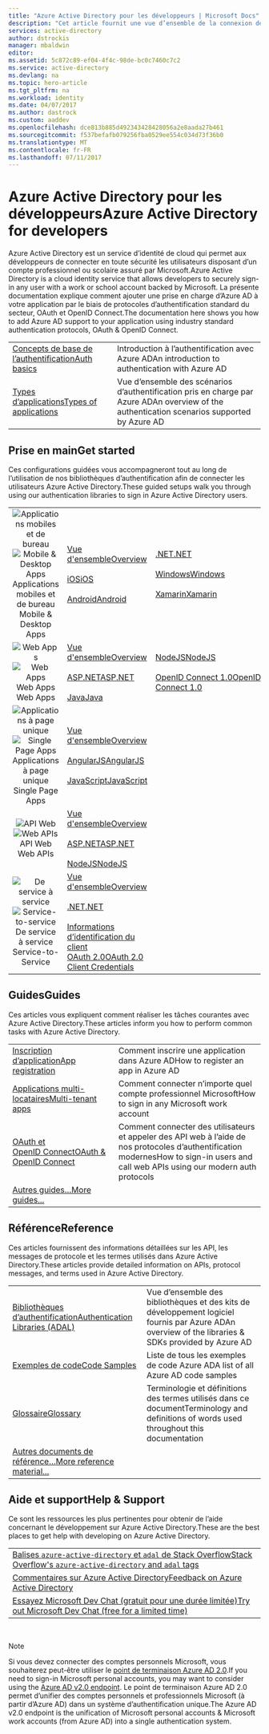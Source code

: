 ```yaml
---
title: "Azure Active Directory pour les développeurs | Microsoft Docs"
description: "Cet article fournit une vue d’ensemble de la connexion des comptes professionnels et scolaires Microsoft à l’aide d’Azure Active Directory."
services: active-directory
author: dstrockis
manager: mbaldwin
editor: 
ms.assetid: 5c872c89-ef04-4f4c-98de-bc0c7460c7c2
ms.service: active-directory
ms.devlang: na
ms.topic: hero-article
ms.tgt_pltfrm: na
ms.workload: identity
ms.date: 04/07/2017
ms.author: dastrock
ms.custom: aaddev
ms.openlocfilehash: dce813b885d492343428428056a2e8aada27b461
ms.sourcegitcommit: f537befafb079256fba0529ee554c034d73f36b0
ms.translationtype: MT
ms.contentlocale: fr-FR
ms.lasthandoff: 07/11/2017
---
```

# <a name="azure-active-directory-for-developers"></a><span data-ttu-id="f513e-103">Azure Active Directory pour les développeurs</span><span class="sxs-lookup"><span data-stu-id="f513e-103">Azure Active Directory for developers</span></span>
<span data-ttu-id="f513e-104">Azure Active Directory est un service d’identité de cloud qui permet aux développeurs de connecter en toute sécurité les utilisateurs disposant d’un compte professionnel ou scolaire assuré par Microsoft.</span><span class="sxs-lookup"><span data-stu-id="f513e-104">Azure Active Directory is a cloud identity service that allows developers to securely sign-in any user with a work or school account backed by Microsoft.</span></span>  <span data-ttu-id="f513e-105">La présente documentation explique comment ajouter une prise en charge d’Azure AD à votre application par le biais de protocoles d’authentification standard du secteur, OAuth et OpenID Connect.</span><span class="sxs-lookup"><span data-stu-id="f513e-105">The documentation here shows you how to add Azure AD support to your application using industry standard authentication protocols, OAuth & OpenID Connect.</span></span>

| | |
| --- | --- |
|[<span data-ttu-id="f513e-106">Concepts de base de l’authentification</span><span class="sxs-lookup"><span data-stu-id="f513e-106">Auth basics</span></span>](active-directory-authentication-scenarios.md) | <span data-ttu-id="f513e-107">Introduction à l’authentification avec Azure AD</span><span class="sxs-lookup"><span data-stu-id="f513e-107">An introduction to authentication with Azure AD</span></span> |
|[<span data-ttu-id="f513e-108">Types d’applications</span><span class="sxs-lookup"><span data-stu-id="f513e-108">Types of applications</span></span>](active-directory-authentication-scenarios.md#application-types-and-scenarios) | <span data-ttu-id="f513e-109">Vue d’ensemble des scénarios d’authentification pris en charge par Azure AD</span><span class="sxs-lookup"><span data-stu-id="f513e-109">An overview of the authentication scenarios supported by Azure AD</span></span> |                                
                                                                              
## <a name="get-started"></a><span data-ttu-id="f513e-110">Prise en main</span><span class="sxs-lookup"><span data-stu-id="f513e-110">Get started</span></span>
<span data-ttu-id="f513e-111">Ces configurations guidées vous accompagneront tout au long de l’utilisation de nos bibliothèques d’authentification afin de connecter les utilisateurs Azure Active Directory.</span><span class="sxs-lookup"><span data-stu-id="f513e-111">These guided setups walk you through using our authentication libraries to sign in Azure Active Directory users.</span></span>

|  |  |  |  |
| --- | --- | --- | --- |
| <span data-ttu-id="f513e-112"><center>![Applications mobiles et de bureau](./media/active-directory-developers-guide/NativeApp_Icon.png)</span><span class="sxs-lookup"><span data-stu-id="f513e-112"><center>![Mobile & Desktop Apps](./media/active-directory-developers-guide/NativeApp_Icon.png)</span></span><br /><span data-ttu-id="f513e-113">Applications mobiles et de bureau</center></span><span class="sxs-lookup"><span data-stu-id="f513e-113">Mobile & Desktop Apps</center></span></span> | [<span data-ttu-id="f513e-114">Vue d'ensemble</span><span class="sxs-lookup"><span data-stu-id="f513e-114">Overview</span></span>](active-directory-authentication-scenarios.md#native-application-to-web-api)<br /><br />[<span data-ttu-id="f513e-115">iOS</span><span class="sxs-lookup"><span data-stu-id="f513e-115">iOS</span></span>](active-directory-devquickstarts-ios.md)<br /><br />[<span data-ttu-id="f513e-116">Android</span><span class="sxs-lookup"><span data-stu-id="f513e-116">Android</span></span>](active-directory-devquickstarts-android.md) | [<span data-ttu-id="f513e-117">.NET</span><span class="sxs-lookup"><span data-stu-id="f513e-117">.NET</span></span>](active-directory-devquickstarts-dotnet.md)<br /><br />[<span data-ttu-id="f513e-118">Windows</span><span class="sxs-lookup"><span data-stu-id="f513e-118">Windows</span></span>](active-directory-devquickstarts-windowsstore.md)<br /><br />[<span data-ttu-id="f513e-119">Xamarin</span><span class="sxs-lookup"><span data-stu-id="f513e-119">Xamarin</span></span>](active-directory-devquickstarts-xamarin.md) | [<span data-ttu-id="f513e-120">Cordova</span><span class="sxs-lookup"><span data-stu-id="f513e-120">Cordova</span></span>](active-directory-devquickstarts-cordova.md)<br /><br />[<span data-ttu-id="f513e-121">OAuth 2.0</span><span class="sxs-lookup"><span data-stu-id="f513e-121">OAuth 2.0</span></span>](active-directory-protocols-oauth-code.md) |
| <span data-ttu-id="f513e-122"><center>![Web Apps](./media/active-directory-developers-guide/Web_app.png)</span><span class="sxs-lookup"><span data-stu-id="f513e-122"><center>![Web Apps](./media/active-directory-developers-guide/Web_app.png)</span></span><br /><span data-ttu-id="f513e-123">Web Apps</center></span><span class="sxs-lookup"><span data-stu-id="f513e-123">Web Apps</center></span></span> | [<span data-ttu-id="f513e-124">Vue d'ensemble</span><span class="sxs-lookup"><span data-stu-id="f513e-124">Overview</span></span>](active-directory-authentication-scenarios.md#web-browser-to-web-application)<br /><br />[<span data-ttu-id="f513e-125">ASP.NET</span><span class="sxs-lookup"><span data-stu-id="f513e-125">ASP.NET</span></span>](active-directory-devquickstarts-webapp-dotnet.md)<br /><br />[<span data-ttu-id="f513e-126">Java</span><span class="sxs-lookup"><span data-stu-id="f513e-126">Java</span></span>](active-directory-devquickstarts-webapp-java.md) | [<span data-ttu-id="f513e-127">NodeJS</span><span class="sxs-lookup"><span data-stu-id="f513e-127">NodeJS</span></span>](active-directory-devquickstarts-openidconnect-nodejs.md)<br /><br />[<span data-ttu-id="f513e-128">OpenID Connect 1.0</span><span class="sxs-lookup"><span data-stu-id="f513e-128">OpenID Connect 1.0</span></span>](active-directory-protocols-openid-connect-code.md) |  |
| <span data-ttu-id="f513e-129"><center>![Applications à page unique](./media/active-directory-developers-guide/SPA.png)</span><span class="sxs-lookup"><span data-stu-id="f513e-129"><center>![Single Page Apps](./media/active-directory-developers-guide/SPA.png)</span></span><br /><span data-ttu-id="f513e-130">Applications à page unique</center></span><span class="sxs-lookup"><span data-stu-id="f513e-130">Single Page Apps</center></span></span> | [<span data-ttu-id="f513e-131">Vue d'ensemble</span><span class="sxs-lookup"><span data-stu-id="f513e-131">Overview</span></span>](active-directory-authentication-scenarios.md#single-page-application-spa)<br /><br />[<span data-ttu-id="f513e-132">AngularJS</span><span class="sxs-lookup"><span data-stu-id="f513e-132">AngularJS</span></span>](active-directory-devquickstarts-angular.md)<br /><br />[<span data-ttu-id="f513e-133">JavaScript</span><span class="sxs-lookup"><span data-stu-id="f513e-133">JavaScript</span></span>](https://github.com/Azure-Samples/active-directory-javascript-singlepageapp-dotnet-webapi) |  |  |
| <span data-ttu-id="f513e-134"><center>![API Web](./media/active-directory-developers-guide/Web_API.png)</span><span class="sxs-lookup"><span data-stu-id="f513e-134"><center>![Web APIs](./media/active-directory-developers-guide/Web_API.png)</span></span><br /><span data-ttu-id="f513e-135">API Web</center></span><span class="sxs-lookup"><span data-stu-id="f513e-135">Web APIs</center></span></span> | [<span data-ttu-id="f513e-136">Vue d'ensemble</span><span class="sxs-lookup"><span data-stu-id="f513e-136">Overview</span></span>](active-directory-authentication-scenarios.md#web-application-to-web-api)<br /><br />[<span data-ttu-id="f513e-137">ASP.NET</span><span class="sxs-lookup"><span data-stu-id="f513e-137">ASP.NET</span></span>](active-directory-devquickstarts-webapi-dotnet.md)<br /><br />[<span data-ttu-id="f513e-138">NodeJS</span><span class="sxs-lookup"><span data-stu-id="f513e-138">NodeJS</span></span>](active-directory-devquickstarts-webapi-nodejs.md) | &nbsp; |
| <span data-ttu-id="f513e-139"><center>![De service à service](./media/active-directory-developers-guide/Service_App.png)</span><span class="sxs-lookup"><span data-stu-id="f513e-139"><center>![Service-to-service](./media/active-directory-developers-guide/Service_App.png)</span></span><br /><span data-ttu-id="f513e-140">De service à service</center></span><span class="sxs-lookup"><span data-stu-id="f513e-140">Service-to-Service</center></span></span> | [<span data-ttu-id="f513e-141">Vue d'ensemble</span><span class="sxs-lookup"><span data-stu-id="f513e-141">Overview</span></span>](active-directory-authentication-scenarios.md#daemon-or-server-application-to-web-api)<br /><br />[<span data-ttu-id="f513e-142">.NET</span><span class="sxs-lookup"><span data-stu-id="f513e-142">.NET</span></span>](active-directory-code-samples.md#server-or-daemon-application-to-web-api)<br /><br />[<span data-ttu-id="f513e-143">Informations d’identification du client OAuth 2.0</span><span class="sxs-lookup"><span data-stu-id="f513e-143">OAuth 2.0 Client Credentials</span></span>](active-directory-protocols-oauth-service-to-service.md) |  |

## <a name="guides"></a><span data-ttu-id="f513e-144">Guides</span><span class="sxs-lookup"><span data-stu-id="f513e-144">Guides</span></span>
<span data-ttu-id="f513e-145">Ces articles vous expliquent comment réaliser les tâches courantes avec Azure Active Directory.</span><span class="sxs-lookup"><span data-stu-id="f513e-145">These articles inform you how to perform common tasks with Azure Active Directory.</span></span>

|                                                                           |  |
|---------------------------------------------------------------------------| --- |
|[<span data-ttu-id="f513e-146">Inscription d’application</span><span class="sxs-lookup"><span data-stu-id="f513e-146">App registration</span></span>](active-directory-integrating-applications.md)           | <span data-ttu-id="f513e-147">Comment inscrire une application dans Azure AD</span><span class="sxs-lookup"><span data-stu-id="f513e-147">How to register an app in Azure AD</span></span> |
|[<span data-ttu-id="f513e-148">Applications multi-locataires</span><span class="sxs-lookup"><span data-stu-id="f513e-148">Multi-tenant apps</span></span>](active-directory-devhowto-multi-tenant-overview.md)    | <span data-ttu-id="f513e-149">Comment connecter n’importe quel compte professionnel Microsoft</span><span class="sxs-lookup"><span data-stu-id="f513e-149">How to sign in any Microsoft work account</span></span> |
|[<span data-ttu-id="f513e-150">OAuth et OpenID Connect</span><span class="sxs-lookup"><span data-stu-id="f513e-150">OAuth & OpenID Connect</span></span>](active-directory-protocols-openid-connect-code.md)| <span data-ttu-id="f513e-151">Comment connecter des utilisateurs et appeler des API web à l’aide de nos protocoles d’authentification modernes</span><span class="sxs-lookup"><span data-stu-id="f513e-151">How to sign-in users and call web APIs using our modern auth protocols</span></span> |
|[<span data-ttu-id="f513e-152">Autres guides…</span><span class="sxs-lookup"><span data-stu-id="f513e-152">More guides...</span></span>](active-directory-developers-guide-index.md#guides)        |     |

## <a name="reference"></a><span data-ttu-id="f513e-153">Référence</span><span class="sxs-lookup"><span data-stu-id="f513e-153">Reference</span></span>
<span data-ttu-id="f513e-154">Ces articles fournissent des informations détaillées sur les API, les messages de protocole et les termes utilisés dans Azure Active Directory.</span><span class="sxs-lookup"><span data-stu-id="f513e-154">These articles provide detailed information on APIs, protocol messages, and terms used in Azure Active Directory.</span></span>

|                                                                                   | |
| ----------------------------------------------------------------------------------| --- |
| [<span data-ttu-id="f513e-155">Bibliothèques d’authentification</span><span class="sxs-lookup"><span data-stu-id="f513e-155">Authentication Libraries (ADAL)</span></span>](active-directory-authentication-libraries.md)   | <span data-ttu-id="f513e-156">Vue d’ensemble des bibliothèques et des kits de développement logiciel fournis par Azure AD</span><span class="sxs-lookup"><span data-stu-id="f513e-156">An overview of the libraries & SDKs provided by Azure AD</span></span> |
| [<span data-ttu-id="f513e-157">Exemples de code</span><span class="sxs-lookup"><span data-stu-id="f513e-157">Code Samples</span></span>](active-directory-code-samples.md)                                  | <span data-ttu-id="f513e-158">Liste de tous les exemples de code Azure AD</span><span class="sxs-lookup"><span data-stu-id="f513e-158">A list of all Azure AD code samples</span></span> |
| [<span data-ttu-id="f513e-159">Glossaire</span><span class="sxs-lookup"><span data-stu-id="f513e-159">Glossary</span></span>](active-directory-dev-glossary.md)                                      | <span data-ttu-id="f513e-160">Terminologie et définitions des termes utilisés dans ce document</span><span class="sxs-lookup"><span data-stu-id="f513e-160">Terminology and definitions of words used throughout this documentation</span></span> |
| [<span data-ttu-id="f513e-161">Autres documents de référence…</span><span class="sxs-lookup"><span data-stu-id="f513e-161">More reference material...</span></span>](active-directory-developers-guide-index.md#reference)|     |

## <a name="help--support"></a><span data-ttu-id="f513e-162">Aide et support</span><span class="sxs-lookup"><span data-stu-id="f513e-162">Help & Support</span></span>
<span data-ttu-id="f513e-163">Ce sont les ressources les plus pertinentes pour obtenir de l’aide concernant le développement sur Azure Active Directory.</span><span class="sxs-lookup"><span data-stu-id="f513e-163">These are the best places to get help with developing on Azure Active Directory.</span></span>

|  |  
|---|
|[<span data-ttu-id="f513e-164">Balises `azure-active-directory` et `adal` de Stack Overflow</span><span class="sxs-lookup"><span data-stu-id="f513e-164">Stack Overflow's `azure-active-directory` and `adal` tags</span></span>](http://stackoverflow.com/questions/tagged/azure-active-directory+or+adal)      |
|[<span data-ttu-id="f513e-165">Commentaires sur Azure Active Directory</span><span class="sxs-lookup"><span data-stu-id="f513e-165">Feedback on Azure Active Directory</span></span>](https://feedback.azure.com/forums/169401-azure-active-directory/category/164757-developer-experiences)|
| [<span data-ttu-id="f513e-166">Essayez Microsoft Dev Chat (gratuit pour une durée limitée)</span><span class="sxs-lookup"><span data-stu-id="f513e-166">Try out Microsoft Dev Chat (free for a limited time)</span></span>](http://aka.ms/devchat) |

<br />

> [!NOTE]
> <span data-ttu-id="f513e-167">Si vous devez connecter des comptes personnels Microsoft, vous souhaiterez peut-être utiliser le [point de terminaison Azure AD 2.0](active-directory-appmodel-v2-overview.md).</span><span class="sxs-lookup"><span data-stu-id="f513e-167">If you need to sign-in Microsoft personal accounts, you may want to consider using the [Azure AD v2.0 endpoint](active-directory-appmodel-v2-overview.md).</span></span>  <span data-ttu-id="f513e-168">Le point de terminaison Azure AD 2.0 permet d’unifier des comptes personnels et professionnels Microsoft (à partir d’Azure AD) dans un système d’authentification unique.</span><span class="sxs-lookup"><span data-stu-id="f513e-168">The Azure AD v2.0 endpoint is the unification of Microsoft personal accounts & Microsoft work accounts (from Azure AD) into a single authentication system.</span></span>
